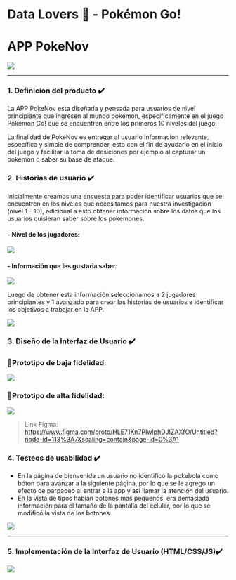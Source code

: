 # Data Lovers :heart_decoration: - Pokémon Go!

# APP PokeNov 
![](https://i.imgur.com/lXyAWmv.jpg)


***


### 1. Definición del producto :heavy_check_mark:

La APP PokeNov esta diseñada y pensada para usuarios de nivel principiante que ingresen al mundo pokémon,  específicamente en el juego Pokémon Go! que se encuentren entre los primeros 10 niveles del juego. 

La finalidad de PokeNov es entregar al usuario informacion relevante, específica y simple de comprender, esto con el fin de ayudarlo en el inicio del juego y facilitar la toma de desiciones por ejemplo al capturar un pokémon o saber su base de ataque. 


### 2. Historias de usuario :heavy_check_mark:

Inicialmente creamos una encuesta para poder identificar usuarios que se encuentren en los niveles que necesitamos para nuestra investigación (nivel 1 - 10), adicional a esto obtener información sobre los datos que los usuarios quisieran saber sobre los pokemones. 

#### - Nivel de los jugadores: 
![](https://i.imgur.com/2rUqeJh.jpg)

#### - Información que les gustaria saber: 
![](https://i.imgur.com/uyWbxKI.jpg)

Luego de obtener esta información seleccionamos a 2 jugadores principiantes y 1 avanzado para crear las historias de usuarios e identificar los objetivos a trabajar en la APP.

![](https://i.imgur.com/IX5NNl9.jpg)




### 3. Diseño de la Interfaz de Usuario :heavy_check_mark:

### :small_blue_diamond:Prototipo de baja fidelidad:

![](https://i.imgur.com/2mlbsnM.jpg)


### :small_blue_diamond:Prototipo de alta fidelidad:

![](https://i.imgur.com/5RujvZi.jpg)


> Link Figma: https://www.figma.com/proto/HLE71Kn7PIwlphDJIZAXfO/Untitled?node-id=113%3A7&scaling=contain&page-id=0%3A1 



### 4. Testeos de usabilidad :heavy_check_mark:

* En la página de bienvenida un usuario no identificó la pokebola como bóton para avanzar a la siguiente página, por lo que se le agrego un efecto de parpadeo al entrar a la app y asi llamar la atención del usuario. 
* En la vista de tipos habian botones mas pequeños, era demasiada información para el tamaño de la pantalla del celular, por lo que se modificó la vista de los botones. 

 ![](https://i.imgur.com/E4QJGsO.jpg)
 

***

### 5. Implementación de la Interfaz de Usuario (HTML/CSS/JS):heavy_check_mark:
 ![](https://i.imgur.com/83xwCLE.jpg)

